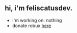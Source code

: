 ## hi, i'm feliscatusdev.
- i'm working on: nothing
- donate robux [here](https://www.roblox.com/games/7451792058/donate)
